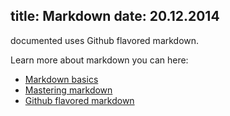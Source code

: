title: Markdown
date: 20.12.2014
---

documented uses Github flavored markdown.

Learn more about markdown you can here:

* [Markdown basics](https://help.github.com/articles/markdown-basics/)
* [Mastering markdown](https://guides.github.com/features/mastering-markdown/)
* [Github flavored markdown](https://help.github.com/articles/github-flavored-markdown/)

